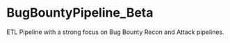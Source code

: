 # BugBountyPipeline_Beta
ETL Pipeline with a strong focus on Bug Bounty Recon and Attack pipelines.
